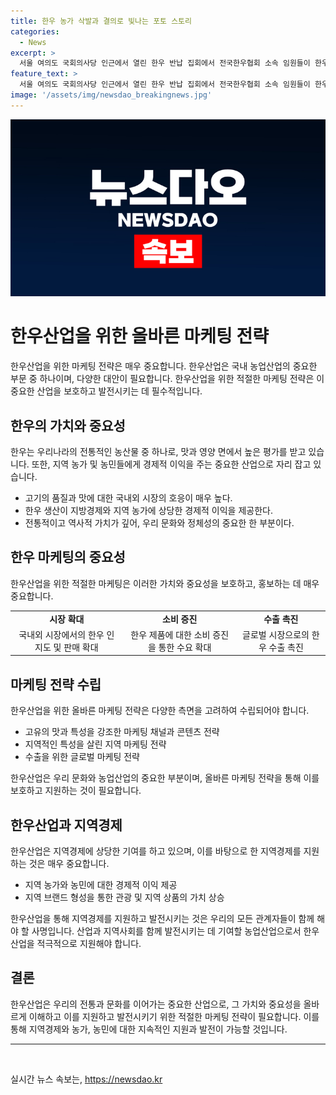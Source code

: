 ```yaml
---
title: 한우 농가 삭발과 결의로 빛나는 포토 스토리
categories:
  - News
excerpt: >
  서울 여의도 국회의사당 인근에서 열린 한우 반납 집회에서 전국한우협회 소속 임원들이 한우산업 지원 대책을 촉구하며 삭발하는 장면이 인상적으로 펼쳐졌다. 이는 한우산업에 대한 관심과 지원을 촉구하는 적극적인 행동으로 주목받고 있다.
feature_text: >
  서울 여의도 국회의사당 인근에서 열린 한우 반납 집회에서 전국한우협회 소속 임원들이 한우산업 지원 대책을 촉구하며 삭발하는 장면이 인상적으로 펼쳐졌다. 이는 한우산업에 대한 관심과 지원을 촉구하는 적극적인 행동으로 주목받고 있다.
image: '/assets/img/newsdao_breakingnews.jpg'
---
```


<p><img src="/assets/img/newsdao_breakingnews.jpg" alt="firstkoreanews 속보" /></p>

<h1 data-ke-size="size26">한우산업을 위한 올바른 마케팅 전략</h1>

<p data-ke-size="size16">한우산업을 위한 마케팅 전략은 매우 중요합니다. 한우산업은 국내 농업산업의 중요한 부문 중 하나이며, 다양한 대안이 필요합니다. 한우산업을 위한 적절한 마케팅 전략은 이 중요한 산업을 보호하고 발전시키는 데 필수적입니다.</p>

<h2 data-ke-size="size26">한우의 가치와 중요성</h2>

<p data-ke-size="size16">한우는 우리나라의 전통적인 농산물 중 하나로, 맛과 영양 면에서 높은 평가를 받고 있습니다. 또한, 지역 농가 및 농민들에게 경제적 이익을 주는 중요한 산업으로 자리 잡고 있습니다.</p> 

<ul>
    <li>고기의 품질과 맛에 대한 국내외 시장의 호응이 매우 높다.</li>
    <li>한우 생산이 지방경제와 지역 농가에 상당한 경제적 이익을 제공한다.</li>
    <li>전통적이고 역사적 가치가 깊어, 우리 문화와 정체성의 중요한 한 부분이다.</li>
</ul>

<h2 data-ke-size="size26">한우 마케팅의 중요성</h2>

<p data-ke-size="size16">한우산업을 위한 적절한 마케팅은 이러한 가치와 중요성을 보호하고, 홍보하는 데 매우 중요합니다.</p>

<table>
    <tr>
        <td style="text-align: center; height: 17px;"><b>시장 확대</b></td>
        <td style="text-align: center; height: 17px;"><b>소비 증진</b></td>
        <td style="text-align: center; height: 17px;"><b>수출 촉진</b></td>
    </tr>
    <tr>
        <td style="text-align: center; height: 17px;">국내외 시장에서의 한우 인지도 및 판매 확대</td>
        <td style="text-align: center; height: 17px;">한우 제품에 대한 소비 증진을 통한 수요 확대</td>
        <td style="text-align: center; height: 17px;">글로벌 시장으로의 한우 수출 촉진</td>
    </tr>
</table>

<h2 data-ke-size="size26">마케팅 전략 수립</h2>

<p data-ke-size="size16">한우산업을 위한 올바른 마케팅 전략은 다양한 측면을 고려하여 수립되어야 합니다.</p>

<ul>
    <li>고유의 맛과 특성을 강조한 마케팅 채널과 콘텐츠 전략</li>
    <li>지역적인 특성을 살린 지역 마케팅 전략</li>
    <li>수출을 위한 글로벌 마케팅 전략</li>
</ul>

<p data-ke-size="size16">한우산업은 우리 문화와 농업산업의 중요한 부분이며, 올바른 마케팅 전략을 통해 이를 보호하고 지원하는 것이 필요합니다.</p>

<h2 data-ke-size="size26">한우산업과 지역경제</h2>

<p data-ke-size="size16">한우산업은 지역경제에 상당한 기여를 하고 있으며, 이를 바탕으로 한 지역경제를 지원하는 것은 매우 중요합니다. </p>

<ul>
    <li>지역 농가와 농민에 대한 경제적 이익 제공</li>
    <li>지역 브랜드 형성을 통한 관광 및 지역 상품의 가치 상승</li>
</ul>

<p data-ke-size="size16">한우산업을 통해 지역경제를 지원하고 발전시키는 것은 우리의 모든 관계자들이 함께 해야 할 사명입니다. 산업과 지역사회를 함께 발전시키는 데 기여할 농업산업으로서 한우산업을 적극적으로 지원해야 합니다.</p>

<h2 data-ke-size="size26">결론</h2>

<p data-ke-size="size16">한우산업은 우리의 전통과 문화를 이어가는 중요한 산업으로, 그 가치와 중요성을 올바르게 이해하고 이를 지원하고 발전시키기 위한 적절한 마케팅 전략이 필요합니다. 이를 통해 지역경제와 농가, 농민에 대한 지속적인 지원과 발전이 가능할 것입니다.</p>

<hr>

<p data-ke-size="size16">&nbsp;</p>
실시간 뉴스 속보는, <a href="https://newsdao.kr" rel="dofollow">https://newsdao.kr</a>


